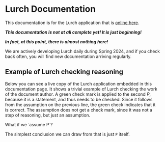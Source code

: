 
# Lurch Documentation

This documentation is for the Lurch application that is
[online here](http://lurchmath.github.io/lurchmath).

***This documentation is not at all complete yet!  It is just beginning!***

***In fact, at this point, there is almost nothing here!***

We are actively developing Lurch daily during Spring 2024,
and if you check back often, you will find new documentation arriving regularly.

## Example of Lurch checking reasoning

Below you can see a live copy of the Lurch application embedded in this
documentation page.  It shows a trivial example of Lurch checking the work of
the document author.  A green check mark is applied to the second *P*, because
it is a statement, and thus needs to be checked.  Since it follows from the
assumption on the previous line, the green check indicates that it is correct.
The assumption does not get a check mark, since it was not a step of reasoning,
but just an assumption.

<div class='lurch-embed' format='markdown' width='100%' height='400px' validate='true'>
What if we `assume P`?

The simplest conclusion we can draw from that is just `P` itself.
</div>
